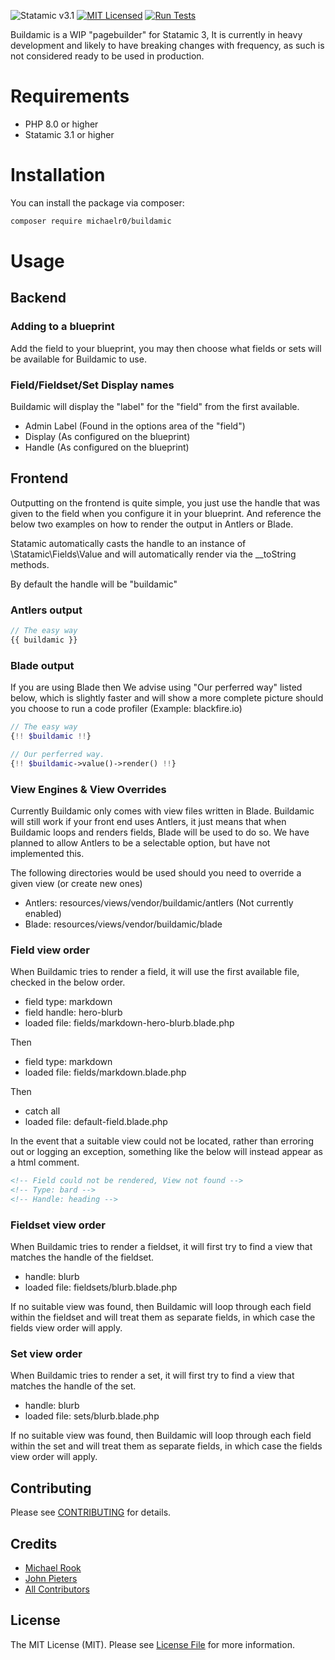 ![Statamic v3.1](https://img.shields.io/badge/Statamic-3.1+-FF269E?style=flat-square)
[![MIT Licensed](https://img.shields.io/badge/license-MIT-blue.svg?style=flat-square)](LICENSE.md)
[![Run Tests](https://github.com/michaelr0/buildamic/actions/workflows/tests.yml/badge.svg)](https://github.com/michaelr0/buildamic/actions/workflows/tests.yml)

Buildamic is a WIP "pagebuilder" for Statamic 3, It is currently in heavy development and likely to have breaking changes with frequency, as such is not considered ready to be used in production.

# Requirements
* PHP 8.0 or higher
* Statamic 3.1 or higher

# Installation

You can install the package via composer:

```bash
composer require michaelr0/buildamic
```

# Usage

## Backend
### Adding to a blueprint

Add the field to your blueprint, you may then choose what fields or sets will be available for Buildamic to use.

### Field/Fieldset/Set Display names
Buildamic will display the "label" for the "field" from the first available.
* Admin Label (Found in the options area of the "field")
* Display (As configured on the blueprint)
* Handle (As configured on the blueprint)

## Frontend
Outputting on the frontend is quite simple, you just use the handle that was given to the field when you configure it in your blueprint.
And reference the below two examples on how to render the output in Antlers or Blade.

Statamic automatically casts the handle to an instance of \Statamic\Fields\Value and will automatically render via the __toString methods. 

By default the handle will be "buildamic"

### Antlers output
```php
// The easy way
{{ buildamic }}
```

### Blade output
If you are using Blade then We advise using "Our perferred way" listed below, which is slightly faster and will show a more complete picture should you choose to run a code profiler (Example: blackfire.io)

```php
// The easy way
{!! $buildamic !!}

// Our perferred way.
{!! $buildamic->value()->render() !!}
```

### View Engines & View Overrides
Currently Buildamic only comes with view files written in Blade.
Buildamic will still work if your front end uses Antlers, it just means that when Buildamic loops and renders fields, Blade will be used to do so.
We have planned to allow Antlers to be a selectable option, but have not implemented this.

The following directories would be used should you need to override a given view (or create new ones)
* Antlers: resources/views/vendor/buildamic/antlers (Not currently enabled)
* Blade: resources/views/vendor/buildamic/blade

### Field view order
When Buildamic tries to render a field, it will use the first available file, checked in the below order.

* field type: markdown
* field handle: hero-blurb
* loaded file: fields/markdown-hero-blurb.blade.php
 
Then

* field type: markdown
* loaded file: fields/markdown.blade.php

Then

* catch all
* loaded file: default-field.blade.php

In the event that a suitable view could not be located, rather than erroring out or logging an exception, something like the below will instead appear as a html comment.

```html
<!-- Field could not be rendered, View not found -->
<!-- Type: bard -->
<!-- Handle: heading -->
```

### Fieldset view order
When Buildamic tries to render a fieldset, it will first try to find a view that matches the handle of the fieldset.
* handle: blurb
* loaded file: fieldsets/blurb.blade.php

If no suitable view was found, then Buildamic will loop through each field within the fieldset and will treat them as separate fields, in which case the fields view order will apply.

### Set view order
When Buildamic tries to render a set, it will first try to find a view that matches the handle of the set.

* handle: blurb
* loaded file: sets/blurb.blade.php

If no suitable view was found, then Buildamic will loop through each field within the set and will treat them as separate fields, in which case the fields view order will apply.

## Contributing

Please see [CONTRIBUTING](CONTRIBUTING.md) for details.

## Credits

- [Michael Rook](https://github.com/michaelr0)
- [John Pieters](https://github.com/sliver37)
- [All Contributors](../../contributors)

## License

The MIT License (MIT). Please see [License File](LICENSE.md) for more information.